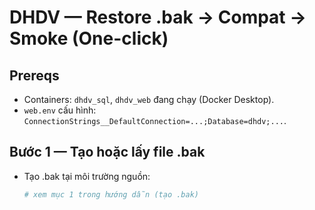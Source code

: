 # DHDV — Restore .bak → Compat → Smoke (One-click)

## Prereqs
- Containers: `dhdv_sql`, `dhdv_web` đang chạy (Docker Desktop).
- `web.env` cấu hình: `ConnectionStrings__DefaultConnection=...;Database=dhdv;...`.

## Bước 1 — Tạo hoặc lấy file .bak
- Tạo .bak tại môi trường nguồn:
  ```powershell
  # xem mục 1 trong hướng dẫn (tạo .bak)
